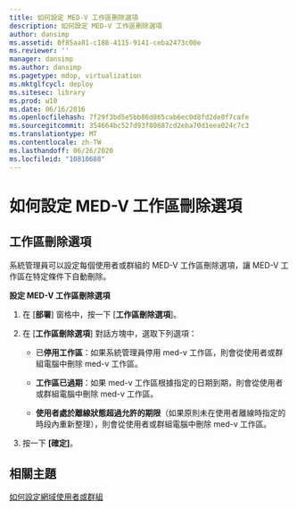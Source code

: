 ```yaml
---
title: 如何設定 MED-V 工作區刪除選項
description: 如何設定 MED-V 工作區刪除選項
author: dansimp
ms.assetid: 0f85aa81-c188-4115-9141-ceba2473c00e
ms.reviewer: ''
manager: dansimp
ms.author: dansimp
ms.pagetype: mdop, virtualization
ms.mktglfcycl: deploy
ms.sitesec: library
ms.prod: w10
ms.date: 06/16/2016
ms.openlocfilehash: 7f29f3bd5e5bb86d865cab6ec0d8fd2de0f7cafe
ms.sourcegitcommit: 354664bc527d93f80687cd2eba70d1eea024c7c3
ms.translationtype: MT
ms.contentlocale: zh-TW
ms.lasthandoff: 06/26/2020
ms.locfileid: "10810688"
---
```

# 如何設定 MED-V 工作區刪除選項


## 工作區刪除選項


系統管理員可以設定每個使用者或群組的 MED-V 工作區刪除選項，讓 MED-V 工作區在特定條件下自動刪除。

**設定 MED-V 工作區刪除選項**

1.  在 [**部署**] 窗格中，按一下 [**工作區刪除選項**]。

2.  在 [**工作區刪除選項**] 對話方塊中，選取下列選項：

    -   已**停用工作區**：如果系統管理員停用 med-v 工作區，則會從使用者或群組電腦中刪除 med-v 工作區。

    -   **工作區已過期**：如果 med-v 工作區根據指定的日期到期，則會從使用者或群組電腦中刪除 med-v 工作區。

    -   **使用者處於離線狀態超過允許的期限**（如果原則未在使用者離線時指定的時段內重新整理），則會從使用者或群組電腦中刪除 med-v 工作區。

3.  按一下 **\[確定\]**。

## 相關主題


[如何設定網域使用者或群組](how-to-configure-a-domain-user-or-groupmedvv2.md)

 

 





